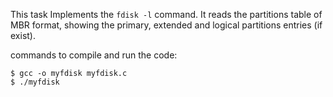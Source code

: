 This task Implements the `fdisk -l` command. It reads the partitions table of MBR format, showing the primary, extended and logical partitions entries (if exist).

commands to compile and run the code:
```
$ gcc -o myfdisk myfdisk.c
$ ./myfdisk
